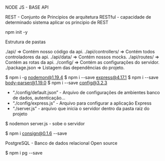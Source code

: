 NODE JS - BASE API

REST - Conjunto de Principios de arquitetura
RESTful - capacidade de determinado sistema aplicar os principio de REST

npm init -y

Estrutura de pastas

./api/ => Contém nosso código da api.
./api/controllers/ => Contém todos controladores da api.
./api/data/ => Contém nossos mocks.
./api/routes/ => Contém as rotas da api.
./config/ => Contém as configurações do servidor.
./package.json => Listagem das dependências do projeto.

$ npm i -g nodemon@1.19.4
$ npm i --save express@4.17.1 
$ npm i --save body-parser@1.19.0 
$ npm i --save config@3.2.3

* “./config/default.json” -  Arquivo de configurações de ambientes banco de dados, autenticação...
* “./config/express.js” - Arquivo para configurar a aplicação Express
* “./server.js” - arquivo que inicia o servidor dentro da pasta raiz do projeto 

$ nodemon server.js -  sobe o servidor

$ npm i consign@0.1.6 --save

PostgreSQL - Banco de dados relacional Open source 

$ npm i pg --save
